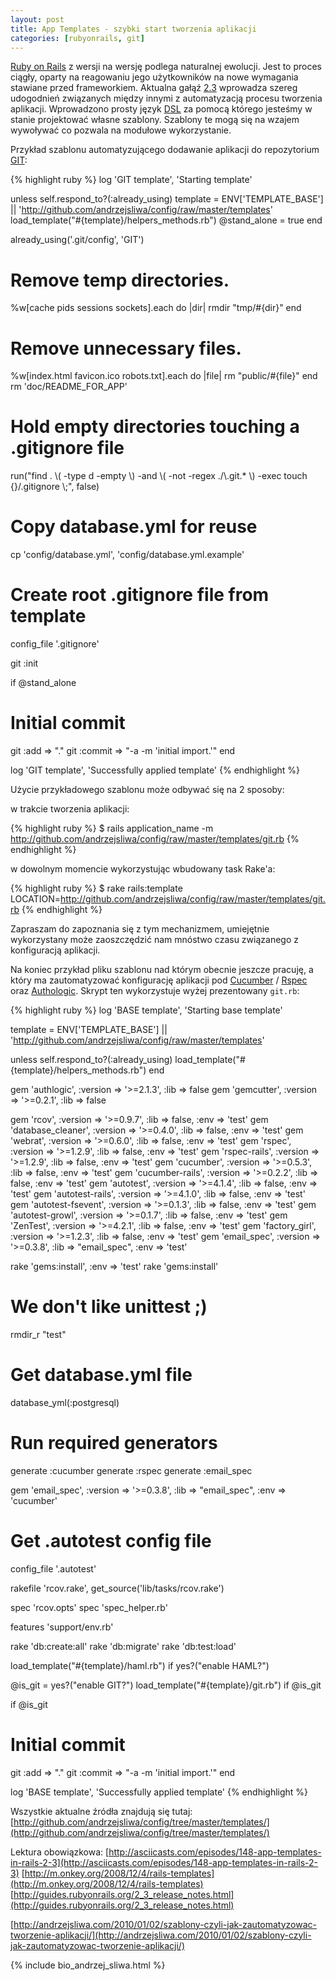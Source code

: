 ```yaml
---
layout: post
title: App Templates - szybki start tworzenia aplikacji
categories: [rubyonrails, git]
---
```

[Ruby on Rails](http://rubyonrails.org) z wersji na wersję podlega naturalnej ewolucji. Jest to proces ciągły, oparty na reagowaniu jego użytkowników na nowe wymagania stawiane przed frameworkiem. Aktualna gałąź [2.3](http://guides.rubyonrails.org/2_3_release_notes.html) wprowadza szereg udogodnień związanych między innymi z automatyzacją procesu tworzenia aplikacji. Wprowadzono prosty język [DSL](http://en.wikipedia.org/wiki/Domain-specific_language) za pomocą którego jesteśmy w stanie projektować własne szablony.
Szablony te mogą się na wzajem wywoływać co pozwala na modułowe wykorzystanie.

Przykład szablonu automatyzującego dodawanie aplikacji do repozytorium [GIT](http://git-scm.com/):

{% highlight ruby %}
log 'GIT template', 'Starting template'

unless self.respond_to?(:already_using)
  template = ENV['TEMPLATE_BASE'] || 'http://github.com/andrzejsliwa/config/raw/master/templates'
  load_template("#{template}/helpers_methods.rb")
  @stand_alone = true
end

already_using('.git/config', 'GIT')

# Remove temp directories.
%w[cache pids sessions sockets].each do |dir|
  rmdir "tmp/#{dir}"
end

# Remove unnecessary files.
%w[index.html favicon.ico robots.txt].each do |file|
  rm "public/#{file}"
end
rm 'doc/README_FOR_APP'

# Hold empty directories touching a .gitignore file
run("find . \\( -type d -empty \\) -and \\( -not -regex ./\\.git.* \\) -exec touch {}/.gitignore \\;", false)

# Copy database.yml for reuse
cp 'config/database.yml', 'config/database.yml.example'

# Create root .gitignore file from template
config_file '.gitignore'

git :init

if @stand_alone
  # Initial commit
  git :add => "."
  git :commit => "-a -m 'initial import.'"
end

log 'GIT template', 'Successfully applied template'
{% endhighlight %}

Użycie przykładowego szablonu może odbywać się na 2 sposoby:

w trakcie tworzenia aplikacji:

{% highlight ruby %}
$ rails application_name
-m  http://github.com/andrzejsliwa/config/raw/master/templates/git.rb
{% endhighlight %}

w dowolnym momencie wykorzystując wbudowany task Rake'a:

{% highlight ruby %}
$ rake rails:template
LOCATION=http://github.com/andrzejsliwa/config/raw/master/templates/git.rb
{% endhighlight %}

Zapraszam do zapoznania się z tym mechanizmem, umiejętnie wykorzystany może zaoszczędzić nam mnóstwo czasu związanego z konfiguracją aplikacji.

Na koniec przykład pliku szablonu nad którym obecnie jeszcze pracuję, a który ma zautomatyzować konfigurację aplikacji pod [Cucumber](http://cukes.info/) / [Rspec](http://rspec.info/) oraz [Authologic](http://github.com/binarylogic/authlogic). Skrypt ten wykorzystuje wyżej prezentowany `git.rb`:

{% highlight ruby %}
log 'BASE template', 'Starting base template'

template = ENV['TEMPLATE_BASE'] || 'http://github.com/andrzejsliwa/config/raw/master/templates'

unless self.respond_to?(:already_using)
  load_template("#{template}/helpers_methods.rb")
end



gem 'authlogic',          :version => '>=2.1.3', :lib => false
gem 'gemcutter',          :version => '>=0.2.1', :lib => false

gem 'rcov',               :version => '>=0.9.7', :lib => false, :env => 'test'
gem 'database_cleaner',   :version => '>=0.4.0', :lib => false, :env => 'test'
gem 'webrat',             :version => '>=0.6.0', :lib => false, :env => 'test'
gem 'rspec',              :version => '>=1.2.9', :lib => false, :env => 'test'
gem 'rspec-rails',        :version => '>=1.2.9', :lib => false, :env => 'test'
gem 'cucumber',           :version => '>=0.5.3', :lib => false, :env => 'test'
gem 'cucumber-rails',     :version => '>=0.2.2', :lib => false, :env => 'test'
gem 'autotest',           :version => '>=4.1.4', :lib => false, :env => 'test'
gem 'autotest-rails',     :version => '>=4.1.0', :lib => false, :env => 'test'
gem 'autotest-fsevent',   :version => '>=0.1.3', :lib => false, :env => 'test'
gem 'autotest-growl',     :version => '>=0.1.7', :lib => false, :env => 'test'
gem 'ZenTest',            :version => '>=4.2.1', :lib => false, :env => 'test'
gem 'factory_girl',       :version => '>=1.2.3', :lib => false, :env => 'test'
gem 'email_spec',         :version => '>=0.3.8', :lib => "email_spec", :env => 'test'

rake 'gems:install', :env => 'test'
rake 'gems:install'

# We don't like unittest ;)
rmdir_r "test"

# Get database.yml file
database_yml(:postgresql)

# Run required generators
generate :cucumber
generate :rspec
generate :email_spec

gem 'email_spec', :version => '>=0.3.8', :lib => "email_spec", :env => 'cucumber'

# Get .autotest config file
config_file '.autotest'

rakefile 'rcov.rake', get_source('lib/tasks/rcov.rake')

spec 'rcov.opts'
spec 'spec_helper.rb'

features 'support/env.rb'

rake 'db:create:all'
rake 'db:migrate'
rake 'db:test:load'

load_template("#{template}/haml.rb") if yes?("enable HAML?")

@is_git = yes?("enable GIT?")
load_template("#{template}/git.rb") if @is_git

if @is_git
  # Initial commit
  git :add => "."
  git :commit => "-a -m 'initial import.'"
end

log 'BASE template', 'Successfully applied template'
{% endhighlight %}

Wszystkie aktualne źródła znajdują się tutaj:
[http://github.com/andrzejsliwa/config/tree/master/templates/](http://github.com/andrzejsliwa/config/tree/master/templates/)

Lektura obowiązkowa:
[http://asciicasts.com/episodes/148-app-templates-in-rails-2-3](http://asciicasts.com/episodes/148-app-templates-in-rails-2-3)
[http://m.onkey.org/2008/12/4/rails-templates](http://m.onkey.org/2008/12/4/rails-templates)
[http://guides.rubyonrails.org/2_3_release_notes.html](http://guides.rubyonrails.org/2_3_release_notes.html)


[http://andrzejsliwa.com/2010/01/02/szablony-czyli-jak-zautomatyzowac-tworzenie-aplikacji/](http://andrzejsliwa.com/2010/01/02/szablony-czyli-jak-zautomatyzowac-tworzenie-aplikacji/)

{% include bio_andrzej_sliwa.html %}